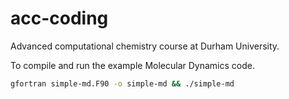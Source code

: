 # acc-coding
Advanced computational chemistry course at Durham University.

To compile and run the example Molecular Dynamics code.
```sh
gfortran simple-md.F90 -o simple-md && ./simple-md
```
